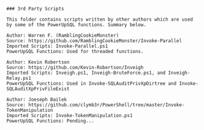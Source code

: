 	### 3rd Party Scripts

	This folder contains scripts written by other authors which are used by some of the PowerUpSQL functions. Summary below.

	Author: Warren F. (RamblingCookieMonster)
  	Source: https://github.com/RamblingCookieMonster/Invoke-Parallel
  	Imported Scripts: Invoke-Parallel.ps1
  	PowerUpSQL Functions: Used for threaded functions.
  	
	Author: Kevin Robertson
  	Source: https://github.com/Kevin-Robertson/Inveigh
  	Imported Scripts: Inveigh.ps1, Inveigh-BruteForce.ps1, and Inveigh-Relay.ps1 
  	PowerUpSQL Functions: Used in Invoke-SQLAuditPrivXpDirtree and Invoke-SQLAuditXpPrivFileExist
  	
	Author: Joeseph Bailek
  	Source: https://github.com/clymb3r/PowerShell/tree/master/Invoke-TokenManipulation
  	Imported Scripts: Invoke-TokenManipulation.ps1
  	PowerUpSQL Functions: Pending...
  	
  	


